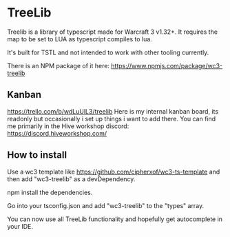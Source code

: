 # TreeLib

Treelib is a library of typescript made for Warcraft 3 v1.32+.
It requires the map to be set to LUA as typescript compiles to lua.

It's built for TSTL and not intended to work with other tooling currently.

There is an NPM package of it here:
https://www.npmjs.com/package/wc3-treelib


## Kanban
https://trello.com/b/wdLuUlL3/treelib
Here is my internal kanban board, its readonly but occasionally i set up things i want to add there.
You can find me primarily in the Hive workshop discord: https://discord.hiveworkshop.com/

## How to install
Use a wc3 template like https://github.com/cipherxof/wc3-ts-template and then add "wc3-treelib" as a devDependency.

npm install the dependencies.

Go into your tsconfig.json and add "wc3-treelib" to the "types" array.

You can now use all TreeLib functionality and hopefully get autocomplete in your IDE.
